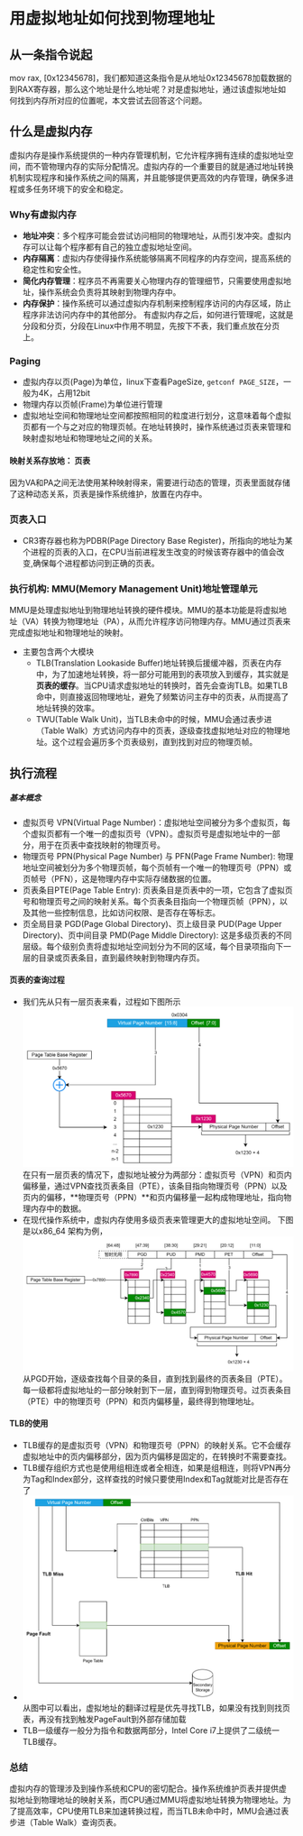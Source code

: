 # 用虚拟地址如何找到物理地址

## 从一条指令说起
  mov rax, [0x12345678]，我们都知道这条指令是从地址0x12345678加载数据的到RAX寄存器，那么这个地址是什么地址呢？对是虚拟地址，通过该虚拟地址如何找到内存所对应的位置呢，本文尝试去回答这个问题。

## 什么是虚拟内存
  虚拟内存是操作系统提供的一种内存管理机制，它允许程序拥有连续的虚拟地址空间，而不管物理内存的实际分配情况。虚拟内存的一个重要目的就是通过地址转换机制实现程序和操作系统之间的隔离，并且能够提供更高效的内存管理，确保多进程或多任务环境下的安全和稳定。
  
### Why有虚拟内存
* **地址冲突**：多个程序可能会尝试访问相同的物理地址，从而引发冲突。虚拟内存可以让每个程序都有自己的独立虚拟地址空间。
* **内存隔离**：虚拟内存使得操作系统能够隔离不同程序的内存空间，提高系统的稳定性和安全性。
* **简化内存管理**：程序员不再需要关心物理内存的管理细节，只需要使用虚拟地址，操作系统会负责将其映射到物理内存中。
* **内存保护**：操作系统可以通过虚拟内存机制来控制程序访问的内存区域，防止程序非法访问内存中的其他部分。
 有虚拟内存之后，如何进行管理呢，这就是分段和分页，分段在Linux中作用不明显，先按下不表，我们重点放在分页上。

### Paging
* 虚拟内存以页(Page)为单位，linux下查看PageSize, `getconf PAGE_SIZE`，一般为4K，占用12bit
* 物理内存以页帧(Frame)为单位进行管理
* 虚拟地址空间和物理地址空间都按照相同的粒度进行划分，这意味着每个虚拟页都有一个与之对应的物理页帧。在地址转换时，操作系统通过页表来管理和映射虚拟地址和物理地址之间的关系。

#### 映射关系存放地： 页表
 因为VA和PA之间无法使用某种映射得来，需要进行动态的管理，页表里面就存储了这种动态关系，页表是操作系统维护，放置在内存中。

### 页表入口
* CR3寄存器也称为PDBR(Page Directory Base Register)，所指向的地址为某个进程的页表的入口，在CPU当前进程发生改变的时候该寄存器中的值会改变,确保每个进程都访问到正确的页表。

### 执行机构: MMU(Memory Management Unit)地址管理单元
 MMU是处理虚拟地址到物理地址转换的硬件模块。MMU的基本功能是将虚拟地址（VA）转换为物理地址（PA），从而允许程序访问物理内存。MMU通过页表来完成虚拟地址和物理地址的映射。
* 主要包含两个大模块
  * TLB(Translation Lookaside Buffer)地址转换后援缓冲器，页表在内存中，为了加速地址转换，将一部分可能用到的表项放入到缓存，其实就是**页表的缓存**。当CPU请求虚拟地址的转换时，首先会查询TLB。如果TLB命中，则直接返回物理地址，避免了频繁访问主存中的页表，从而提高了地址转换的效率。
  * TWU(Table Walk Unit)，当TLB未命中的时候，MMU会通过表步进（Table Walk）方式访问内存中的页表，逐级查找虚拟地址对应的物理地址。这个过程会遍历多个页表级别，直到找到对应的物理页帧。

## 执行流程
##### 基本概念
* 虚拟页号 VPN(Virtual Page Number)：虚拟地址空间被分为多个虚拟页，每个虚拟页都有一个唯一的虚拟页号（VPN）。虚拟页号是虚拟地址中的一部分，用于在页表中查找映射的物理页号。
* 物理页号 PPN(Physical Page Number) 与 PFN(Page Frame Number): 物理地址空间被划分为多个物理页帧，每个页帧有一个唯一的物理页号（PPN）或页帧号（PFN），这是物理内存中实际存储数据的位置。
* 页表条目PTE(Page Table Entry): 页表条目是页表中的一项，它包含了虚拟页号和物理页号之间的映射关系。每个页表条目指向一个物理页帧（PPN），以及其他一些控制信息，比如访问权限、是否存在等标志。
* 页全局目录 PGD(Page Global Directory)、页上级目录 PUD(Page Upper Directory)、页中间目录 PMD(Page Middle Directory): 这是多级页表的不同层级。每个级别负责将虚拟地址空间划分为不同的区域，每个目录项指向下一层的目录或页表条目，直到最终映射到物理内存页。

#### 页表的查询过程
* 我们先从只有一层页表来看，过程如下图所示
![l1-page-table](./assets/pa2va/l1-pagetable.png)
在只有一层页表的情况下，虚拟地址被分为两部分：虚拟页号（VPN）和页内偏移量，通过VPN查找页表条目（PTE），该条目指向物理页号（PPN）以及页内的偏移，**物理页号（PPN）**和页内偏移量一起构成物理地址，指向物理内存中的数据。
* 在现代操作系统中，虚拟内存使用多级页表来管理更大的虚拟地址空间。 下图是以x86_64 架构为例，
![l4-page-table](./assets/pa2va/l4-pagetable.png)
从PGD开始，逐级查找每个目录的条目，直到找到最终的页表条目（PTE）。每一级都将虚拟地址的一部分映射到下一层，直到得到物理页号。过页表条目（PTE）中的物理页号（PPN）和页内偏移量，最终得到物理地址。

#### TLB的使用
* TLB缓存的是虚拟页号（VPN）和物理页号（PPN）的映射关系。它不会缓存虚拟地址中的页内偏移部分，因为页内偏移是固定的，在转换时不需要查找。
* TLB缓存组织方式也是使用组相连或者全相连，如果是组相连，则将VPN再分为Tag和Index部分，这样查找的时候只要使用Index和Tag就能对比是否存在了
* ![tlb-use](./assets/pa2va/tlb-use.png)
  从图中可以看出，虚拟地址的翻译过程是优先寻找TLB，如果没有找到则找页表，再没有找到触发PageFault到外部存储加载
* TLB一级缓存一般分为指令和数据两部分，Intel Core i7上提供了二级统一TLB缓存。

### 总结
 虚拟内存的管理涉及到操作系统和CPU的密切配合。操作系统维护页表并提供虚拟地址到物理地址的映射关系，而CPU通过MMU将虚拟地址转换为物理地址。为了提高效率，CPU使用TLB来加速转换过程，而当TLB未命中时，MMU会通过表步进（Table Walk）查询页表。